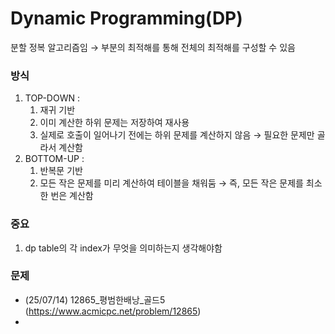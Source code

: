 # Dynamic Programming(DP)

분할 정복 알고리즘임
→ 부분의 최적해를 통해 전체의 최적해를 구성할 수 있음

###  방식

1. TOP-DOWN :
    1. 재귀 기반
    2. 이미 계산한 하위 문제는 저장하여 재사용
    3. 실제로 호출이 일어나기 전에는 하위 문제를 계산하지 않음 → 필요한 문제만 골라서 계산함
2. BOTTOM-UP :
    1. 반복문 기반
    2. 모든 작은 문제를 미리 계산하여 테이블을 채워둠 →  즉, 모든 작은 문제를 최소 한 번은 계산함

### 중요

1. dp table의 각 index가 무엇을 의미하는지 생각해야함

### 문제

- (25/07/14) 12865_평범한배낭_골드5 (https://www.acmicpc.net/problem/12865)
- 
